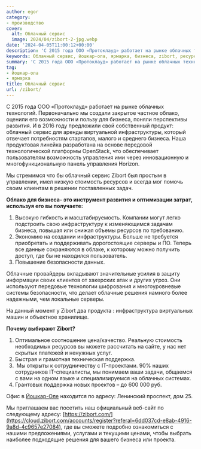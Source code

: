 ```yaml
---
author: egor
category:
- производство
cover:
  alt: Облачный сервис
  image: 2024/04/zibort-2-jpg.webp
date: '2024-04-05T11:00:12+00:00'
description: 'С 2015 года ООО «Протоклауд» работает на рынке облачных технологий. Первоначально мы создали закрытое частное облако, оценили его возможности и пользу для...'
keywords: Облачный сервис, йошкар-ола, ярмарка, бизнеса, zibort, ресурсов, облачных, облако, развития, облачный, сервис, инфраструктуры, управления, стоимость, серверы, безопасности, облачные, решения
summary: 'С 2015 года ООО «Протоклауд» работает на рынке облачных технологий. Первоначально мы создали закрытое частное облако, оценили его возможности и пользу для...'
tag:
- йошкар-ола
- ярмарка
title: Облачный сервис
url: /zibort/
---
```


С 2015 года ООО «Протоклауд» работает на рынке облачных технологий. Первоначально мы создали закрытое частное облако, оценили его возможности и пользу для бизнеса, поняли перспективы развития. И в 2016 году предложили свой собственный продукт: облачный сервис для аренды виртуальной инфраструктуры, который отвечает потребностям стартапов, малого и среднего бизнеса. Наша продуктовая линейка разработана на основе передовой технологической платформы OpenStack, что обеспечивает пользователям возможность управления ими через инновационную и многофункциональную панель управления Horizon.

Мы стремимся что бы облачный сервис Zibort был простым в управлении, имел низкую стоимость ресурсов и всегда мог помочь своим клиентам в решении поставленных задач.

**Облако для бизнеса\- это инструмент развития и оптимизации затрат, используя его вы получаете:**

1. Высокую гибкость и масштабируемость. Компании могут легко подстроить свою инфраструктуру к изменяющимся задачам бизнеса, повышая или снижая объемы ресурсов по требованию.
1. Экономию на создании инфраструктуры. Больше не требуется приобретать и поддерживать дорогостоящие серверы и ПО. Теперь все данные сохраняются в облаке, к которому можно получить доступ, где бы не находился пользователь.
1. Повышение безопасности данных.

Облачные провайдеры вкладывают значительные усилия в защиту информации своих клиентов от хакерских атак и других угроз. Они используют передовые технологии шифрования и многоуровневые системы безопасности, что делает облачные решения намного более надежными, чем локальные серверы.

На данный момент у Zibort два продукта : инфраструктура виртуальных машин и объектное хранилище.

**Почему выбирают Zibort?**

1. Оптимальное соотношение цена/качество. Реальную стоимость необходимых ресурсов вы можете рассчитать на сайте, у нас нет скрытых платежей и ненужных услуг.
1. Быстрая и грамотная техническая поддержка.
1.  Мы открыты к сотрудничеству с IT-проектами. 90% наших сотрудников IT-специалисты, мы понимаем ваши задачи, общаемся с вами на одном языке и специализируемся на облачных системах.
1. Грантовых поддержка новых проектов – до 600 000 руб.

Офис в [Йошкар-Оле](/yoshkar-ola/) находится по адресу: Ленинский проспект, дом 25.

Мы приглашаем вас посетить наш официальный веб-сайт по следующему адресу: [https://zibort.com/](https://cloud.zibort.com/accounts/register?referal=6dd037cd-e8ab-4916-9a8d-4c9657e27084), где вы сможете подробно ознакомиться с нашими предложениями, услугами и текущими ценами, чтобы выбрать наиболее подходящие решения для вашего бизнеса или проекта.